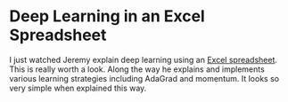 # Deep Learning in an Excel Spreadsheet

I just watched Jeremy explain deep learning using an [Excel spreadsheet](https://youtu.be/qnoLMkosHuE).  This is really worth a look.  Along the way he explains and implements 
various learning strategies including AdaGrad and momentum.  It looks so very simple when explained this way. 
